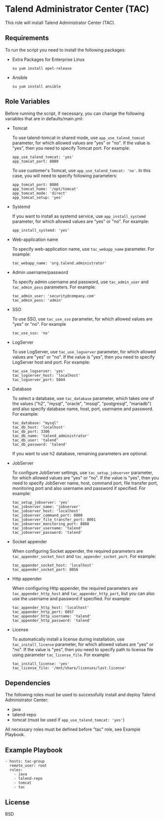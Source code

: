 Talend Administrator Center (TAC)
=========

This role will install Talend Administrator Center (TAC).

Requirements
------------

To run the script you need to install the following packages:
- Extra Packages for Enterprise Linux
  ```
  su yum install epel-release
  ```  
- Ansible
  ```
  su yum install ansible
  ```
  
Role Variables
--------------

Before running the script, if necessary, you can change the following variables that are in defaults/main.yml:
- Tomcat

  To use talend-tomcat in shared mode, use `app_use_talend_tomcat` parameter, for which allowed values are "yes" or "no". If the value is "yes", then you need to specify Tomcat port. For example:
  ```
  app_use_talend_tomcat: 'yes'
  app_tomcat_port: 8080 
  ```
  To use customer's Tomcat, use `app_use_talend_tomcat: 'no'`. In this case, you will need to specify following parameters:
  ```
  app_tomcat_port: 8080
  app_tomcat_home: '/opt/tomcat'
  app_tomcat_mode: 'direct'
  app_tomcat_setup: 'yes'
  ```
- Systemd

  If you want to install as systemd service, use `app_install_systemd` parameter, for which allowed values are "yes" or "no". For example:
  ```
  app_install_systemd: 'yes'
  ```
- Web-application name

  To specify web-application name, use `tac_webapp_name` parameter. For example:
  ```
  tac_webapp_name: 'org.talend.administrator'
  ```
- Admin username/password

  To specify admin username and password, use `tac_admin_user` and `tac_admin_pass` parameters. For example:
  ```
  tac_admin_user: 'security@company.com'
  tac_admin_pass: 'admin'
  ```
- SSO

  To use SSO, use `tac_use_sso` parameter, for which allowed values are "yes" or "no". For example
  ```
  tac_use_sso: 'no'
  ```
- LogServer

  To use LogServer, use `tac_use_logserver` parameter, for which allowed values are "yes" or "no". If the value is "yes", then you need to specify LogServer host and port. For example:
  ```
  tac_use_logserver: 'yes'
  tac_logserver_host: 'localhost'
  tac_logserver_port: 5044
  ```
- Database

  To select a database, use `tac_database` parameter, which takes one of the values ("h2", "mysql", "oracle", "mssql", "postgresql", "mariadb") and also specify database name, host, port, username and password. For example:
  ```
  tac_database: "mysql"
  tac_db_host: 'localhost'
  tac_db_port: 3306
  tac_db_name: 'talend_administrator'
  tac_db_user: 'talend'
  tac_db_password: 'talend'
  ```  
  If you want to use h2 database, remaining parameters are optional.
- JobServer

  To configure JobServer settings, use `tac_setup_jobserver` parameter, for which allowed values are "yes" or "no". If the value is "yes", then you need to specify JobServer name, host, command port, file transfer port, monitoring port and also username and password if specified. For example:
  ```
  tac_setup_jobserver: 'yes'                      
  tac_jobserver_name: 'jobserver'
  tac_jobserver_host: 'localhost'
  tac_jobserver_command_port: 8000
  tac_jobserver_file_transfer_port: 8001
  tac_jobserver_monitoring_port: 8888
  tac_jobserver_username: 'talend'                
  tac_jobserver_password: 'talend'
  ```  
- Socket appender

  When configuring Socket appender, the required parameters are `tac_appender_socket_host` and `tac_appender_socket_port`. For example:
  ```
  tac_appender_socket_host: 'localhost'
  tac_appender_socket_port: 8056
  ```
- Http appender

  When configuring Http appender, the required parameters are `tac_appender_http_host` and `tac_appender_http_port`, but you can also use the username and password if specified. For example:
  ```
  tac_appender_http_host: 'localhost'
  tac_appender_http_port: 8057
  tac_appender_http_username: 'talend'            
  tac_appender_http_password: 'talend'
  ```  
- License
  
  To automatically install a license during installation, use `tac_install_license` parameter, for which allowed values are "yes" or "no". If the value is "yes", then you need to specify path to license file using parameter `tac_license_file`. For example:
  ```
  tac_install_license: 'yes'
  tac_license_file: '/mnt/share/licenses/last.license'
  ```
  
Dependencies
------------

The following roles must be used to successfully install and deploy Talend Administrator Center:
- java
- talend-repo
- tomcat (must be used if `app_use_talend_tomcat: 'yes'`)

All necessary roles must be defined before "tac" role, see Example Playbook.

Example Playbook
----------------

  ```
  - hosts: tac-group
    remote_user: root
    roles:
      - java
      - talend-repo
      - tomcat
      - tac
  ```

License
-------

BSD

